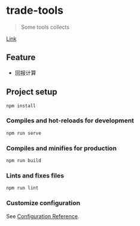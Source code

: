 # trade-tools
> Some tools collects

[Link](https://drinkeewu.github.io/trade-tools/#/)
## Feature
- 回报计算

## Project setup
```
npm install
```

### Compiles and hot-reloads for development
```
npm run serve
```

### Compiles and minifies for production
```
npm run build
```

### Lints and fixes files
```
npm run lint
```

### Customize configuration
See [Configuration Reference](https://cli.vuejs.org/config/).
